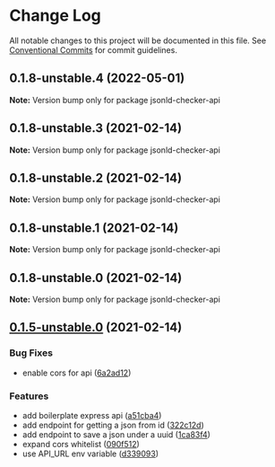 # Change Log

All notable changes to this project will be documented in this file.
See [Conventional Commits](https://conventionalcommits.org) for commit guidelines.

## 0.1.8-unstable.4 (2022-05-01)

**Note:** Version bump only for package jsonld-checker-api





## 0.1.8-unstable.3 (2021-02-14)

**Note:** Version bump only for package jsonld-checker-api





## 0.1.8-unstable.2 (2021-02-14)

**Note:** Version bump only for package jsonld-checker-api





## 0.1.8-unstable.1 (2021-02-14)

**Note:** Version bump only for package jsonld-checker-api





## 0.1.8-unstable.0 (2021-02-14)

**Note:** Version bump only for package jsonld-checker-api





## [0.1.5-unstable.0](https://github.com/gjgd/jsonld-checker/compare/v0.1.4...v0.1.5-unstable.0) (2021-02-14)


### Bug Fixes

* enable cors for api ([6a2ad12](https://github.com/gjgd/jsonld-checker/commit/6a2ad121ff6f7593ad2d71a6334b1c08f166439c))


### Features

* add boilerplate express api ([a51cba4](https://github.com/gjgd/jsonld-checker/commit/a51cba4e7936ae73ed159edd22f71a8e8489bd91))
* add endpoint for getting a json from id ([322c12d](https://github.com/gjgd/jsonld-checker/commit/322c12d33908a0dd5df7cfbb7270f46e3adcb860))
* add endpoint to save a json under a uuid ([1ca83f4](https://github.com/gjgd/jsonld-checker/commit/1ca83f4e772142886dbc768699fc762674367b50))
* expand cors whitelist ([090f512](https://github.com/gjgd/jsonld-checker/commit/090f512c8f6060efa126c931f2ae2cb7e77dc4f0))
* use API_URL env variable ([d339093](https://github.com/gjgd/jsonld-checker/commit/d3390938d21e10d394988fe363b85b8f7aac5aac))
